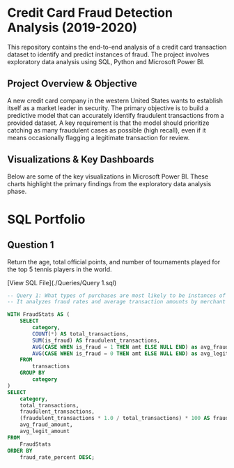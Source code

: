 # Credit Card Fraud Detection Analysis (2019-2020)
This repository contains the end-to-end analysis of a credit card transaction dataset to identify and predict instances of fraud. The project involves exploratory data analysis using SQL, Python and Microsoft Power BI.

## Project Overview & Objective
A new credit card company in the western United States wants to establish itself as a market leader in security. The primary objective is to build a predictive model that can accurately identify fraudulent transactions from a provided dataset. A key requirement is that the model should prioritize catching as many fraudulent cases as possible (high recall), even if it means occasionally flagging a legitimate transaction for review.

## Visualizations & Key Dashboards
Below are some of the key visualizations in Microsoft Power BI. These charts highlight the primary findings from the exploratory data analysis phase.


# SQL Portfolio

## Question 1  
Return the age, total official points, and number of tournaments played for the top 5 tennis players in the world.

[View SQL File](./Queries/Query 1.sql)

```sql
-- Query 1: What types of purchases are most likely to be instances of fraud?
-- It analyzes fraud rates and average transaction amounts by merchant category.

WITH FraudStats AS (
    SELECT
        category,
        COUNT(*) AS total_transactions,
        SUM(is_fraud) AS fraudulent_transactions,
        AVG(CASE WHEN is_fraud = 1 THEN amt ELSE NULL END) as avg_fraud_amount,
        AVG(CASE WHEN is_fraud = 0 THEN amt ELSE NULL END) as avg_legit_amount
    FROM
        transactions
    GROUP BY
        category
)
SELECT
    category,
    total_transactions,
    fraudulent_transactions,
    (fraudulent_transactions * 1.0 / total_transactions) * 100 AS fraud_rate_percent,
    avg_fraud_amount,
    avg_legit_amount
FROM
    FraudStats
ORDER BY
    fraud_rate_percent DESC;

